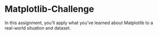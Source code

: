 # Matplotlib-Challenge
In this assignment, you’ll apply what you've learned about Matplotlib to a real-world situation and dataset.
